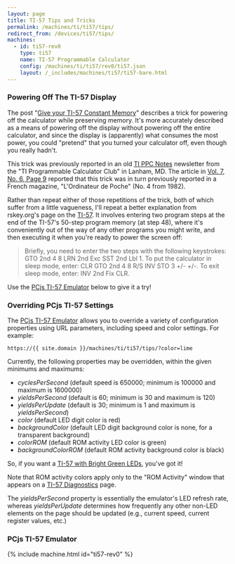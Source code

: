 ```yaml
---
layout: page
title: TI-57 Tips and Tricks
permalink: /machines/ti/ti57/tips/
redirect_from: /devices/ti57/tips/
machines:
  - id: ti57-rev0
    type: ti57
    name: TI-57 Programmable Calculator
    config: /machines/ti/ti57/rev0/ti57.json
    layout: /_includes/machines/ti57/ti57-bare.html
---
```


### Powering Off The TI-57 Display

The post "[Give your TI-57 Constant Memory](https://www.rskey.org/gene/calcgene/57c.htm)"
describes a trick for powering off the calculator while preserving memory.
It's more accurately described as a means of powering off the display without powering off the entire calculator,
and since the display is (apparently) what consumes the most power, you could "pretend" that you turned your
calculator off, even though you really hadn't.

This trick was previously reported in an old [TI PPC Notes](https://www.rskey.org/CMS/index.php/the-library/14)
newsletter from the "TI Programmable Calculator Club" in Lanham, MD.  The article in
[Vol. 7, No. 6, Page 9](http://bulk.rskey.org/BULK/CALCDOCS/TI/PPC/V7N6.pdf) reported that this trick was in turn
previously reported in a French magazine, "L'Ordinateur de Poche" (No. 4 from 1982).

Rather than repeat either of those repetitions of the trick, both of which suffer from a little vagueness, I'll
repeat a better explanation from rskey.org's page on the [TI-57](http://www.rskey.org/ti57).  It involves entering
two program steps at the end of the TI-57's 50-step program memory (at step 48), where it's conveniently out of the
way of any other programs you might write, and then executing it when you're ready to power the screen off:

> Briefly, you need to enter the two steps with the following keystrokes:
<span class="key">GTO</span>
<span class="key">2nd</span>
<span class="key">4</span>
<span class="key">8</span>
<span class="key">LRN</span>
<span class="key">2nd</span>
<span class="key">Exc</span>
<span class="key">SST</span>
<span class="key">2nd</span>
<span class="key">Lbl</span>
<span class="key">1</span>.
To put the calculator in sleep mode, enter:
<span class="key">CLR</span>
<span class="key">GTO</span>
<span class="key">2nd</span>
<span class="key">4</span>
<span class="key">8</span>
<span class="key">R/S</span>
<span class="key">INV</span>
<span class="key">STO</span>
<span class="key">3</span>
<span class="key">+/-</span>
<span class="key">+/-</span>.
To exit sleep mode, enter:
<span class="key">INV</span>
<span class="key">2nd</span>
<span class="key">Fix</span>
<span class="key">CLR</span>.

Use the [PCjs TI-57 Emulator](#pcjs-ti-57-emulator) below to give it a try!

### Overriding PCjs TI-57 Settings

The [PCjs TI-57 Emulator](#pcjs-ti-57-emulator) allows you to override a variety of configuration properties
using URL parameters, including speed and color settings.  For example:
                                                   
	https://{{ site.domain }}/machines/ti/ti57/tips/?color=lime

Currently, the following properties may be overridden, within the given minimums and maximums:

- *cyclesPerSecond* (default speed is 650000; minimum is 100000 and maximum is 1600000)
- *yieldsPerSecond* (default is 60; minimum is 30 and maximum is 120)
- *yieldsPerUpdate* (default is 30; minimum is 1 and maximum is *yieldsPerSecond*)
- *color* (default LED digit color is red)
- *backgroundColor* (default LED digit background color is none, for a transparent background)
- *colorROM* (default ROM activity LED color is green)
- *backgroundColorROM* (default ROM activity background color is black)

So, if you want a [TI-57 with Bright Green LEDs](?color=lime#pcjs-ti-57-emulator), you've got it!

Note that ROM activity colors apply only to the "ROM Activity" window that appears on a
[TI-57 Diagnostics](/machines/ti/ti57/rev0/) page.

The *yieldsPerSecond* property is essentially the emulator's LED refresh rate, whereas *yieldsPerUpdate* determines
how frequently any other non-LED elements on the page should be updated (e.g., current speed, current register values,
etc.)

### PCjs TI-57 Emulator

{% include machine.html id="ti57-rev0" %}
